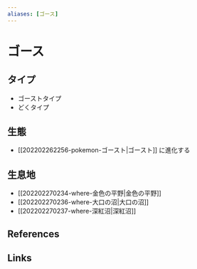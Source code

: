 ```yaml
---
aliases: [ゴース]
---
```

# ゴース

## タイプ

- ゴーストタイプ
- どくタイプ

## 生態

- [[202202262256-pokemon-ゴースト|ゴースト]] に進化する

## 生息地

- [[202202270234-where-金色の平野|金色の平野]]
- [[202202270236-where-大口の沼|大口の沼]]
- [[202202270237-where-深紅沼|深紅沼]]

## References



## Links


